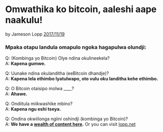 # Omwathika ko bitcoin, aaleshi aape naakulu!

by Jameson Lopp [2017/11/19](https://twitter.com/lopp/status/932350908461133825)

<LanguageDropdown/>

### Mpaka otapu landula omapulo ngoka hagapulwa olundji:

Q: (Kombinga yo Bitcoin) Olye ndina okulineekela?  
A: **Kapena gumwe.**

Q: Uunake ndina okulanditha (eeBitcoin dhandje)?  
A: **Kapena lela ethimbo lyatulwapo, oto vulu oku landitha kehe ethimbo.**

Q: O Bitcoin otaisipo molwa ____?  
A: **Ahawe.**

Q: Ondiitula miikwashike mbino?  
A: **Kapena ngu eshi tseya.**


Q: Ondina okwiilonga ngiini oshindji (kombinga yo Bitcoin)?  
A: **We have a [wealth of content here](/nam/ng/translations).** Or you can visit [lopp.net](https://www.lopp.net/bitcoin-information.html)